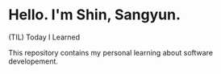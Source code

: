 # Hello. I'm Shin, Sangyun. 

(TIL) Today I Learned

This repository contains my personal learning about software developement.
